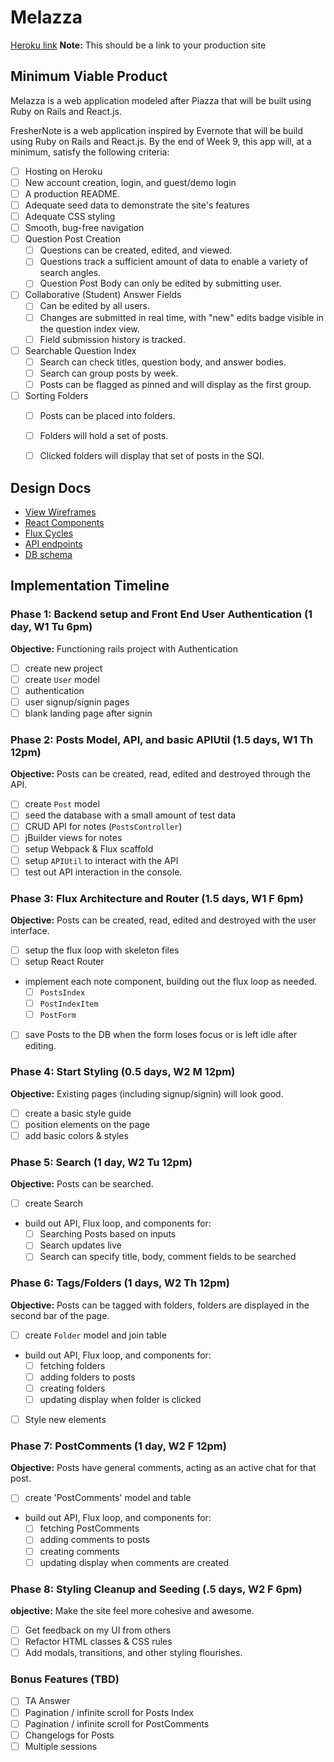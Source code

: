 # Melazza

[Heroku link][heroku] **Note:** This should be a link to your production site

[heroku]: http://www.herokuapp.com

## Minimum Viable Product

Melazza is a web application modeled after Piazza that will be built using Ruby on Rails and React.js.

FresherNote is a web application inspired by Evernote that will be build using Ruby on Rails and React.js.  By the end of Week 9, this app will, at a minimum, satisfy the following criteria:

- [ ] Hosting on Heroku
- [ ] New account creation, login, and guest/demo login
- [ ] A production README.
- [ ] Adequate seed data to demonstrate the site's features
- [ ] Adequate CSS styling
- [ ] Smooth, bug-free navigation
- [ ] Question Post Creation
  - [ ] Questions can be created, edited, and viewed.  
  - [ ] Questions track a sufficient amount of data to enable a variety of search angles.
  - [ ] Question Post Body can only be edited by submitting user.
- [ ] Collaborative (Student) Answer Fields
  - [ ] Can be edited by all users.
  - [ ] Changes are submitted in real time, with "new" edits badge visible in the question index view.
  - [ ] Field submission history is tracked.
- [ ] Searchable Question Index
  - [ ] Search can check titles, question body, and answer bodies.
  - [ ] Search can group posts by week.
  - [ ] Posts can be flagged as pinned and will display as the first group.
- [ ] Sorting Folders
  - [ ] Posts can be placed into folders.
  - [ ] Folders will hold a set of posts.
  - [ ] Clicked folders will display that set of posts in the SQI.


## Design Docs
* [View Wireframes][views]
* [React Components][components]
* [Flux Cycles][flux-cycles]
* [API endpoints][api-endpoints]
* [DB schema][schema]

[views]: docs/views.md
[components]: docs/components.md
[flux-cycles]: docs/flux-cycles.md
[api-endpoints]: docs/api-endpoints.md
[schema]: docs/schema.md

## Implementation Timeline

### Phase 1: Backend setup and Front End User Authentication (1 day, W1 Tu 6pm)

**Objective:** Functioning rails project with Authentication

- [ ] create new project
- [ ] create `User` model
- [ ] authentication
- [ ] user signup/signin pages
- [ ] blank landing page after signin

### Phase 2: Posts Model, API, and basic APIUtil (1.5 days, W1 Th 12pm)

**Objective:** Posts can be created, read, edited and destroyed through
the API.

- [ ] create `Post` model
- [ ] seed the database with a small amount of test data
- [ ] CRUD API for notes (`PostsController`)
- [ ] jBuilder views for notes
- [ ] setup Webpack & Flux scaffold
- [ ] setup `APIUtil` to interact with the API
- [ ] test out API interaction in the console.

### Phase 3: Flux Architecture and Router (1.5 days, W1 F 6pm)

**Objective:** Posts can be created, read, edited and destroyed with the
user interface.

- [ ] setup the flux loop with skeleton files
- [ ] setup React Router
- implement each note component, building out the flux loop as needed.
  - [ ] `PostsIndex`
  - [ ] `PostIndexItem`
  - [ ] `PostForm`
- [ ] save Posts to the DB when the form loses focus or is left idle
  after editing.

### Phase 4: Start Styling (0.5 days, W2 M 12pm)

**Objective:** Existing pages (including signup/signin) will look good.

- [ ] create a basic style guide
- [ ] position elements on the page
- [ ] add basic colors & styles

### Phase 5: Search (1 day, W2 Tu 12pm)

**Objective:** Posts can be searched.

- [ ] create Search
- build out API, Flux loop, and components for:
  - [ ] Searching Posts based on inputs
  - [ ] Search updates live
  - [ ] Search can specify title, body, comment fields to be searched

### Phase 6: Tags/Folders (1 days, W2 Th 12pm)

**Objective:** Posts can be tagged with folders, folders are displayed in the second bar of the page.

- [ ] create `Folder` model and join table
- build out API, Flux loop, and components for:
  - [ ] fetching folders
  - [ ] adding folders to posts
  - [ ] creating folders
  - [ ] updating display when folder is clicked
- [ ] Style new elements

### Phase 7: PostComments (1 day, W2 F 12pm)

**Objective:** Posts have general comments, acting as an active chat for that post.

- [ ] create 'PostComments' model and table
- build out API, Flux loop, and components for:
  - [ ] fetching PostComments
  - [ ] adding comments to posts
  - [ ] creating comments
  - [ ] updating display when comments are created

### Phase 8: Styling Cleanup and Seeding (.5 days, W2 F 6pm)

**objective:** Make the site feel more cohesive and awesome.

- [ ] Get feedback on my UI from others
- [ ] Refactor HTML classes & CSS rules
- [ ] Add modals, transitions, and other styling flourishes.

### Bonus Features (TBD)
- [ ] TA Answer
- [ ] Pagination / infinite scroll for Posts Index
- [ ] Pagination / infinite scroll for PostComments
- [ ] Changelogs for Posts
- [ ] Multiple sessions

[phase-one]: docs/phases/phase1.md
[phase-two]: docs/phases/phase2.md
[phase-three]: docs/phases/phase3.md
[phase-four]: docs/phases/phase4.md
[phase-five]: docs/phases/phase5.md
